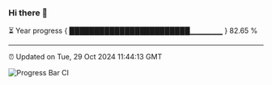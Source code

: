### Hi there 👋

⏳ Year progress { ████████████████████████▁▁▁▁▁▁ } 82.65 %

---

⏰ Updated on Tue, 29 Oct 2024 11:44:13 GMT

![Progress Bar CI](https://github.com/IshwaranRudhara/GIT-ACTION/workflows/Progress%20Bar%20CI/badge.svg)
